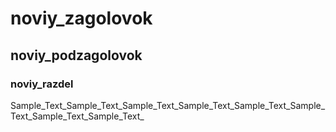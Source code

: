 # noviy_zagolovok
## noviy_podzagolovok
### noviy_razdel

Sample_Text_Sample_Text_Sample_Text_Sample_Text_Sample_Text_Sample_Text_Sample_Text_Sample_Text_